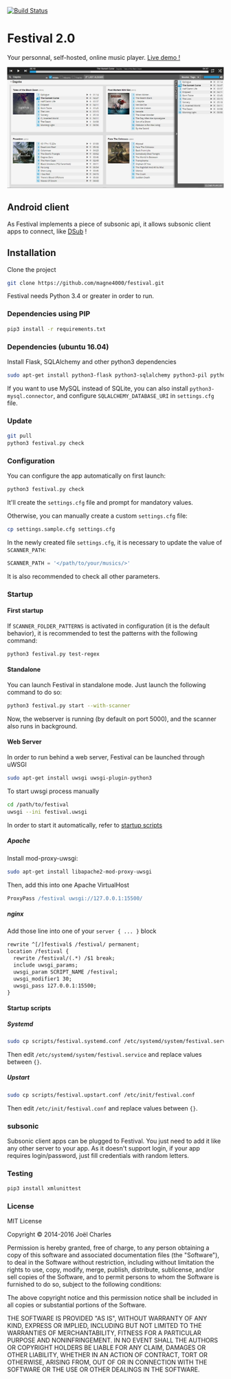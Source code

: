 [![Build Status](https://travis-ci.org/magne4000/festival.svg?branch=master)](https://travis-ci.org/magne4000/festival)

# Festival 2.0
Your personnal, self-hosted, online music player. [Live demo !](http://getonmyhor.se/festival-demo/)

![Webmusic screenshot](https://github.com/magne4000/magne4000.github.com/raw/master/images/festival.screen1.jpg)

## Android client
As Festival implements a piece of subsonic api, it allows subsonic client apps to connect, like [DSub](https://github.com/daneren2005/Subsonic) !

## Installation

Clone the project
```bash
git clone https://github.com/magne4000/festival.git
```
Festival needs Python 3.4 or greater in order to run.

### Dependencies using PIP
```bash
pip3 install -r requirements.txt
```

### Dependencies (ubuntu 16.04)
Install Flask, SQLAlchemy and other python3 dependencies
```bash
sudo apt-get install python3-flask python3-sqlalchemy python3-pil python3-urllib3 python3-mutagen python3-libsass
```
If you want to use MySQL instead of SQLite, you can also install `python3-mysql.connector`, and configure `SQLALCHEMY_DATABASE_URI` in `settings.cfg` file.

### Update
```bash
git pull
python3 festival.py check
```

### Configuration
You can configure the app automatically on first launch:
```bash
python3 festival.py check
```
It'll create the `settings.cfg` file and prompt for mandatory values.

Otherwise, you can manually create a custom `settings.cfg` file:
```bash
cp settings.sample.cfg settings.cfg
```
In the newly created file `settings.cfg`, it is necessary to update the value of `SCANNER_PATH`:
```python
SCANNER_PATH = '</path/to/your/musics/>'
```

It is also recommended to check all other parameters.

### Startup
#### First startup
If `SCANNER_FOLDER_PATTERNS` is activated in configuration (it is the default behavior), it is recommended to test the patterns with the following command:
```bash
python3 festival.py test-regex
```
#### Standalone
You can launch Festival in standalone mode. Just launch the following command to do so:
```bash
python3 festival.py start --with-scanner
```
Now, the webserver is running (by default on port 5000), and the scanner also runs in background.

#### Web Server
In order to run behind a web server, Festival can be launched through uWSGI
```bash
sudo apt-get install uwsgi uwsgi-plugin-python3
```

To start uwsgi process manually
```bash
cd /path/to/festival
uwsgi --ini festival.uwsgi
```

In order to start it automatically, refer to [startup scripts](#startup-scripts)

##### Apache
Install mod-proxy-uwsgi:
```bash
sudo apt-get install libapache2-mod-proxy-uwsgi
```

Then, add this into one Apache VirtualHost
```apache
ProxyPass /festival uwsgi://127.0.0.1:15500/
```

##### nginx
Add those line into one of your `server { ... }` block
```nginx
rewrite ^[/]festival$ /festival/ permanent;
location /festival {
  rewrite /festival/(.*) /$1 break;
  include uwsgi_params;
  uwsgi_param SCRIPT_NAME /festival;
  uwsgi_modifier1 30;
  uwsgi_pass 127.0.0.1:15500;
}
```

#### Startup scripts
##### Systemd
```bash
sudo cp scripts/festival.systemd.conf /etc/systemd/system/festival.service
```
Then edit `/etc/systemd/system/festival.service` and replace values between `{}`.

##### Upstart
```bash
sudo cp scripts/festival.upstart.conf /etc/init/festival.conf
```
Then edit `/etc/init/festival.conf` and replace values between `{}`.

### subsonic
Subsonic client apps can be plugged to Festival. You just need to add it like any other server to your app.
As it doesn't support login, if your app requires login/password, just fill credentials with random letters.

### Testing
```bash
pip3 install xmlunittest
```

### License
MIT License

Copyright © 2014-2016 Joël Charles

Permission is hereby granted, free of charge, to any person obtaining a copy of
this software and associated documentation files (the "Software"), to deal in
the Software without restriction, including without limitation the rights to
use, copy, modify, merge, publish, distribute, sublicense, and/or sell copies
of the Software, and to permit persons to whom the Software is furnished to do
so, subject to the following conditions:

The above copyright notice and this permission notice shall be included in all
copies or substantial portions of the Software.

THE SOFTWARE IS PROVIDED "AS IS", WITHOUT WARRANTY OF ANY KIND, EXPRESS OR
IMPLIED, INCLUDING BUT NOT LIMITED TO THE WARRANTIES OF MERCHANTABILITY,
FITNESS FOR A PARTICULAR PURPOSE AND NONINFRINGEMENT. IN NO EVENT SHALL THE
AUTHORS OR COPYRIGHT HOLDERS BE LIABLE FOR ANY CLAIM, DAMAGES OR OTHER
LIABILITY, WHETHER IN AN ACTION OF CONTRACT, TORT OR OTHERWISE, ARISING FROM,
OUT OF OR IN CONNECTION WITH THE SOFTWARE OR THE USE OR OTHER DEALINGS IN THE
SOFTWARE.
